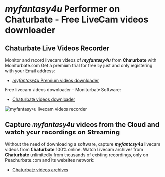 # _myfantasy4u_ Performer on Chaturbate - Free LiveCam videos downloader

## Chaturbate Live Videos Recorder

Monitor and record livecam videos of **_myfantasy4u_** from **Chaturbate** with Moniturbate.com
Get a premium trial for free by just and only registering with your Email address:
* [_myfantasy4u_ Premium videos downloader](https://moniturbate.com/request-demo-licence-key.html)

Free livecam videos downloader - Moniturbate Software:
* [Chaturbate videos downloader](https://moniturbate.com/moniturbate-download-software.html)

![_myfantasy4u_ livecam videos recorder](https://peachurnet.com/templates/moniturbate-software.png)


## Capture _myfantasy4u_ videos from the Cloud and watch your recordings on Streaming

Without the need of downloading a software, capture **_myfantasy4u_** livecam videos from **Chaturbate** 100% online.
Watch Livecam archives from **Chaturbate** unlimitedly from thousands of existing recordings, only on Peachurbate.com and its websites network:
* [Chaturbate videos archives](https://peachurnet.com/)